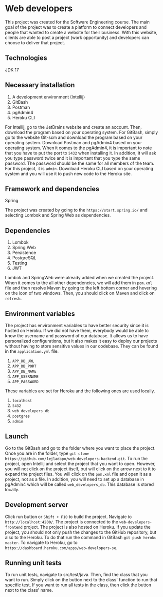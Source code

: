 # Web developers
This project was created for the Software Engineering course. The main goal of the project was to create a platform to connect developers and people that wanted to create a website for their business. With this website, clients are able to post a project (work opportunity) and developers can choose to deliver that project.

## Technologies
JDK 17

## Necessary installation
1. A development environment (Intellij)
2. GitBash
3. Postman
4. pgAdmin4
5. Heroku CLI

For Intellij, go to the JetBrains website and create an account. Then, download the program based on your operating system.
For GitBash, simply go to the website Git-scm and download the program based on your operating system.
Download Postman and pgAdmin4 based on your operating system. When it comes to the pgAdmin4, it is important to note that you have to put the port to `5432` when installing it. In addition, it will ask you type password twice and it is important that you type the same password. The password should be the same for all members of the team. For this project, it is `admin`.
Download Heroku CLI based on your operating system and you will use it to push new code to the Heroku site.

## Framework and dependencies
Spring

The project was created by going to the `https://start.spring.io/` and selecting Lombok and Spring Web as dependencies.

## Dependencies
1. Lombok
2. Spring Web
3. Persistence
4. PostgreSQL
5. Testing
6. JWT

Lombok and SpringWeb were already added when we created the project. When it comes to the all other dependencies, we will add them in `pom.xml` file and then resolve Maven by going to the left bottom corner and hovering on the icon of two windows. Then, you should click on Maven and click on `refresh`.

## Environment variables
The project has environment variables to have better security since it is hosted on Heroku. If we did not have them, everybody would be able to know the username and password of our database. It allows us to have personalized configurations, but it also makes it easy to deploy our projects without having to store sensitive values in our codebase. They can be found in the `application.yml` file.
1. `APP_DB_URL`
2. `APP_DB_PORT`
3. `APP_DB_NAME`
4. `APP_USERNAME`
5. `APP_PASSWORD`

These variables are set for Heroku and the following ones are used locally.

1. `localhost`
2. `5432`
3. `web_developers_db`
4. `postgres`
5. `admin`

## Launch
Go to the GitBash and go to the folder where you want to place the project. Once you are in the folder, type `git clone https://github.com/lejladapo/web-developers-backend.git`.
To run the project, open Intellij and select the project that you want to open. However, you will not click on the project itself, but will click on the arrow next to it to expand the project files. You will click on the `pom.xml` file and open it as a project, not as a file.
In addition, you will need to set up a database in pgAdmin4 which will be called `web_developers_db`. This database is stored locally.

## Development server
Click run button or `Shift + F10` to build the project. Navigate to `http://localhost:4200/`. The project is connected to the `web-developers-frontend` project. 
The project is also hosted on Heroku. If you update the project, you should not only push the changes to the GitHub repository, but also to the Heroku. To do that run the command in GitBash `git push heroku master`. 
To navigate to Heroku, go to `https://dashboard.heroku.com/apps/web-developers-se`.

## Running unit tests
To run unit tests, navigate to src/test/java. Then, find the class that you want to run. Simply click on the button next to the class' function to run that specific test. If you want to run all tests in the class, then click the button next to the class' name.
